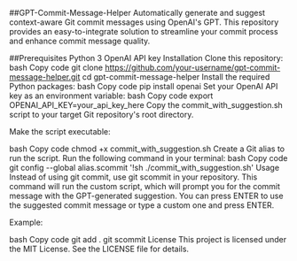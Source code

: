 ##GPT-Commit-Message-Helper
Automatically generate and suggest context-aware Git commit messages using OpenAI's GPT. This repository provides an easy-to-integrate solution to streamline your commit process and enhance commit message quality.

##Prerequisites
Python 3
OpenAI API key
Installation
Clone this repository:
bash
Copy code
git clone https://github.com/your-username/gpt-commit-message-helper.git
cd gpt-commit-message-helper
Install the required Python packages:
bash
Copy code
pip install openai
Set your OpenAI API key as an environment variable:
bash
Copy code
export OPENAI_API_KEY=your_api_key_here
Copy the commit_with_suggestion.sh script to your target Git repository's root directory.

Make the script executable:

bash
Copy code
chmod +x commit_with_suggestion.sh
Create a Git alias to run the script. Run the following command in your terminal:
bash
Copy code
git config --global alias.scommit '!sh ./commit_with_suggestion.sh'
Usage
Instead of using git commit, use git scommit in your repository. This command will run the custom script, which will prompt you for the commit message with the GPT-generated suggestion. You can press ENTER to use the suggested commit message or type a custom one and press ENTER.

Example:

bash
Copy code
git add .
git scommit
License
This project is licensed under the MIT License. See the LICENSE file for details.